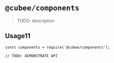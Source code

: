 # `@cubee/components`

> TODO: description

## Usage11

```
const components = require('@cubee/components');

// TODO: DEMONSTRATE API
```
